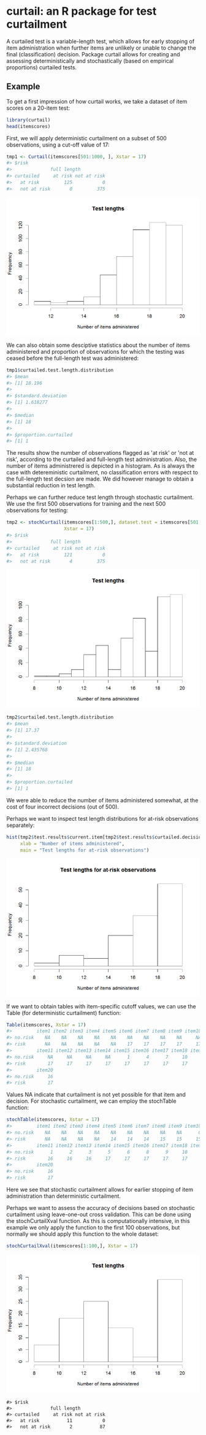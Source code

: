 curtail: an R package for test curtailment
==========================================

A curtailed test is a variable-length test, which allows for early stopping of item administration when further items are unlikely or unable to change the final (classification) decision. Package curtail allows for creating and assessing deterministically and stochastically (based on empirical proportions) curtailed tests.

Example
-------

To get a first impression of how curtail works, we take a dataset of item scores on a 20-item test:

``` r
library(curtail)
head(itemscores)
```

First, we will apply deterministic curtailment on a subset of 500 observations, using a cut-off value of 17:

``` r
tmp1 <- Curtail(itemscores[501:1000, ], Xstar = 17)
#> $risk
#>              full length
#> curtailed     at risk not at risk
#>   at risk         125           0
#>   not at risk       0         375
```

![](inst/README-figures/README-unnamed-chunk-3-1.png)

We can also obtain some desciptive statistics about the number of items administered and proportion of observations for which the testing was ceased before the full-length test was administered:

``` r
tmp1$curtailed.test.length.distribution
#> $mean
#> [1] 18.196
#> 
#> $standard.deviation
#> [1] 1.618277
#> 
#> $median
#> [1] 18
#> 
#> $proportion.curtailed
#> [1] 1
```

The results show the number of observations flagged as 'at risk' or 'not at risk', according to the curtailed and full-length test administration. Also, the number of items administrered is depicted in a histogram. As is always the case with detereministic curtailment, no classification errors with respect to the full-length test decsion are made. We did however manage to obtain a substantial reduction in test length.

Perhaps we can further reduce test length through stochastic curtailment. We use the first 500 observations for training and the next 500 observations for testing:

``` r
tmp2 <- stochCurtail(itemscores[1:500,], dataset.test = itemscores[501:1000,], 
                     Xstar = 17)
#> $risk
#>              full length
#> curtailed     at risk not at risk
#>   at risk         121           0
#>   not at risk       4         375
```

![](inst/README-figures/README-unnamed-chunk-5-1.png)

``` r
tmp2$curtailed.test.length.distribution
#> $mean
#> [1] 17.37
#> 
#> $standard.deviation
#> [1] 2.435768
#> 
#> $median
#> [1] 18
#> 
#> $proportion.curtailed
#> [1] 1
```

We were able to reduce the number of items administered somewhat, at the cost of four incorrect decisions (out of 500).

Perhaps we want to inspect test length distributions for at-risk observations separately:

``` r
hist(tmp2$test.results$current.item[tmp2$test.results$curtailed.decision == "at risk"], 
     xlab = "Number of items administered", 
     main = "Test lengths for at-risk observations")
```

![](inst/README-figures/README-unnamed-chunk-7-1.png)

If we want to obtain tables with item-specific cutoff values, we can use the Table (for deterministic curtailment) function:

``` r
Table(itemscores, Xstar = 17)
#>         item1 item2 item3 item4 item5 item6 item7 item8 item9 item10
#> no.risk    NA    NA    NA    NA    NA    NA    NA    NA    NA     NA
#> risk       NA    NA    NA    NA    NA    17    17    17    17     17
#>         item11 item12 item13 item14 item15 item16 item17 item18 item19
#> no.risk     NA     NA     NA     NA      1      4      7     10     13
#> risk        17     17     17     17     17     17     17     17     17
#>         item20
#> no.risk     16
#> risk        17
```

Values NA indicate that curtailment is not yet possible for that item and decision. For stochastic curtailment, we can employ the stochTable function:

``` r
stochTable(itemscores, Xstar = 17)
#>         item1 item2 item3 item4 item5 item6 item7 item8 item9 item10
#> no.risk    NA    NA    NA    NA    NA    NA    NA    NA    NA      0
#> risk       NA    NA    NA    NA    14    14    14    15    15     15
#>         item11 item12 item13 item14 item15 item16 item17 item18 item19
#> no.risk      1      2      3      5      6      8      9     10     13
#> risk        16     16     16     17     17     17     17     17     17
#>         item20
#> no.risk     16
#> risk        17
```

Here we see that stochastic curtailment allows for earlier stopping of item administration than deterministic curtailment.

Perhaps we want to assess the accuracy of decisions based on stochastic curtailment using leave-one-out cross validation. This can be done using the stochCurtailXval function. As this is computationally intensive, in this example we only apply the function to the first 100 observations, but normally we should apply this function to the whole dataset:

``` r
stochCurtailXval(itemscores[1:100,], Xstar = 17)
```

![](inst/README-figures/README-unnamed-chunk-10-1.png)

    #> $risk
    #>              full length
    #> curtailed     at risk not at risk
    #>   at risk          11           0
    #>   not at risk       2          87
